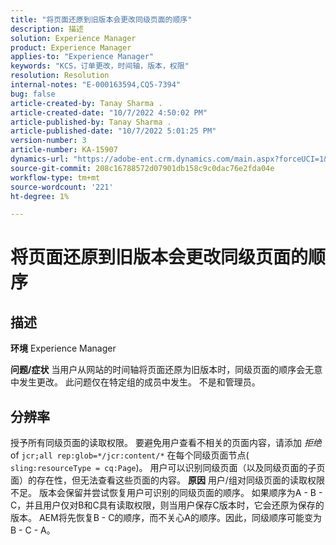 ```yaml
---
title: "将页面还原到旧版本会更改同级页面的顺序"
description: 描述
solution: Experience Manager
product: Experience Manager
applies-to: "Experience Manager"
keywords: "KCS，订单更改，时间轴，版本，权限"
resolution: Resolution
internal-notes: "E-000163594,CQ5-7394"
bug: false
article-created-by: Tanay Sharma .
article-created-date: "10/7/2022 4:50:02 PM"
article-published-by: Tanay Sharma .
article-published-date: "10/7/2022 5:01:25 PM"
version-number: 3
article-number: KA-15907
dynamics-url: "https://adobe-ent.crm.dynamics.com/main.aspx?forceUCI=1&pagetype=entityrecord&etn=knowledgearticle&id=65f57811-6046-ed11-bba2-0022480868ff"
source-git-commit: 208c16788572d07901db158c9c0dac76e2fda04e
workflow-type: tm+mt
source-wordcount: '221'
ht-degree: 1%

---
```


# 将页面还原到旧版本会更改同级页面的顺序

## 描述

<b>环境</b>
Experience Manager


<b>问题/症状</b>
当用户从网站的时间轴将页面还原为旧版本时，同级页面的顺序会无意中发生更改。 此问题仅在特定组的成员中发生。 不是和管理员。


## 分辨率


授予所有同级页面的读取权限。 要避免用户查看不相关的页面内容，请添加 *拒绝* of `jcr;all rep:glob=*/jcr:content/*` 在每个同级页面节点( `sling:resourceType = cq:Page`)。 用户可以识别同级页面（以及同级页面的子页面）的存在性，但无法查看这些页面的内容。
<b>原因</b>
用户/组对同级页面的读取权限不足。 版本会保留并尝试恢复用户可识别的同级页面的顺序。 如果顺序为A - B - C，并且用户仅对B和C具有读取权限，则当用户保存C版本时，它会还原为保存的版本。 AEM将先恢复B - C的顺序，而不关心A的顺序。因此，同级顺序可能变为B - C - A。
